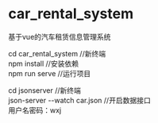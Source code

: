 # car_rental_system
基于vue的汽车租赁信息管理系统


cd car_rental_system   //新终端  
npm install           //安装依赖  
npm run serve         //运行项目  

cd jsonserver   //新终端  
json-server --watch car.json   //开启数据接口    
用户名密码：wxj

